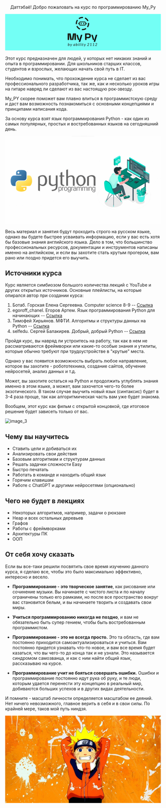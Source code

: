 <p align="center">Даттэбаё! Добро пожаловать на курс по программированию My_Py</p>

![image_1](image_repo/Pasted%20image%2020250116165719.png)



Этот курс предназначен для людей, у которых нет никаких знаний и опыта в программировании. Для школьников старших классов, студентов и взрослых, желающих начать свой путь в IT.

Необходимо понимать, что прохождение курса не сделает из вас профессионального разработчика, так же, как и несколько уроков игры на гитаре навряд ли сделают из вас настоящую рок-звезду.

My_PY скорее поможет вам плавно влиться в программистскую среду и даст вам возможность познакомиться с основными концепциями и принципами написания кода.

За основу курса взят язык программирования Python - как один из самых популярных, простых и востребованных языков на сегодняшний день.

![image_2](image_repo/Pasted%20image%2020250116150302.png)


Весь материал и занятия будут проходить строго на русском языке, однако вы будете быстрее усваивать информацию, если у вас есть хотя бы базовые знания английского языка. Дело в том, что большинство профессиональных ресурсов, документации и инструментов написаны именно на английском, и если вы захотите стать крутым прогером, вам рано или поздно придется его выучить.

## Источники курса

Курс является симбиозом большого количества лекций с YouTube и других открытых источников. Основные плейлисты, на которые опирался автор при создании курса:

1. Ботаб. Горская Елена Сергеевна. Computer science 8-9 -- [Ссылка](https://www.youtube.com/watch?v=gno-Z8kYa4I&list=PL6Y8_sMxL8LbkgfWkUvsjyAFNtaS3LRRY&index=2)
2. egoroff_chanel. Егоров Артем. Язык программирования Python для начинающих -- [Ссылка](https://www.youtube.com/watch?v=IU4-19ofajg&list=PLQAt0m1f9OHvv2wxPGSCWjgy1qER_FvB6&index=1)
3. Тимофей Хирьянов. МФТИ. Алгоритмы и структуры данных на Python -- [Ссылка](https://www.youtube.com/watch?v=KdZ4HF1SrFs&list=PLRDzFCPr95fK7tr47883DFUbm4GeOjjc0)
4. selfedu. Сергей Балакирев. Добрый, добрый Python -- [Ссылка](https://www.youtube.com/watch?v=btuxcr7Sxw4&list=PLA0M1Bcd0w8yWHh2V70bTtbVxJICrnJHd)



Пройдя курс, вы навряд ли устроитесь на работу, так как в нем не рассматриваются фреймворки или какие-то особые знания и утилиты, которые обычно требуют при трудоустройстве в "крутые" места.

Однако у вас появится возможность выбрать любое направление, которое вы захотите - робототехника, создание сайтов, обучение нейросетей, анализ данных и т.д.

Может, вы захотите остаться на Python и продолжить углублять знания именно в этом языке, а может, вам захочется чего-то более экзотического. В таком случае выучить новый язык (синтаксис) будет в 3-4 раза проще, так как алгоритмическая часть вам уже будет знакома.

Вообщем, этот курс как фильм с открытой концовкой, где итоговое решение будет зависеть только от вас.

![image_3](image_repo/%E3%82%86%E3%82%8A%E3%81%BC%E3%81%86%20on%20Twitter.png)


## Чему вы научитесь

- Ставить цели и добиваться их
- Анализировать свои действия
- Базовым алгоритмам и структурам данных
- Решать задачки сложности Easy
- Быстро печатать
- Работать в команде и находить общий язык
- Горячим клавишам
- Работе с ChatGPT и другими нейросетями (опционально)

## Чего не будет в лекциях

- Некоторых алгоритмов, например, задачи о рюкзаке
- Heap и всех остальных деревьев
- Графов
- Работы с фреймворками
- Архитектуры ПК
- ООП


## От себя хочу сказать

Если вы все-таки решили посвятить свое время изучению данного курса, я сделаю все, чтобы это было максимально эффективно, интересно и весело.

- **Программирование - это творческое занятие**, как рисование или сочинение музыки. Вы начинаете с чистого листа и по началу ограничены только его рамками, но после все пространство вокруг вас становится белым, и вы начинаете творить и создавать свои миры.


- **Учиться программированию никогда не поздно**, и вам не обязательно быть супер гением, чтобы быть востребованным программистом.

- **Программирование - это не всегда просто.** Это та область, где вам постоянно приходится самоактуализироваться и учиться. Вам постоянно придется узнавать что-то новое, и вам все время будет казаться, что вы чего-то до конца так и не узнали. Это называется синдромом самозванца, и как с ним найти общий язык, рассказываю на курсе.

- **Программирование учит не бояться совершать ошибки.** Ошибки и программирование постоянно идут рука об руку, и те люди, которым удается перенести эту концепцию в реальный мир, добиваются больших успехов и в других видах деятельности.

И помните - масштаб личности определяется масштабом ее деяний. Нет ничего невозможного, главное верить в себя и в свои силы. По крайней мере, таков мой путь ниндзя.

![image_1](image_repo/1654688635_1-celes-club-p-malenkii-naruto-oboi-krasivie-1.jpg)
